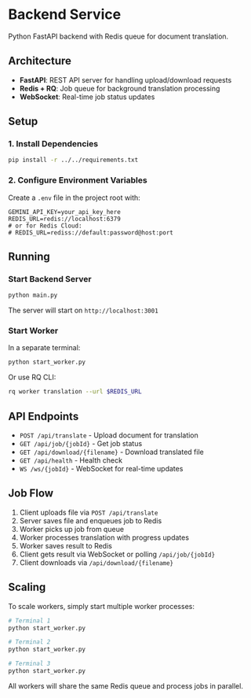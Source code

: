 # Backend Service

Python FastAPI backend with Redis queue for document translation.

## Architecture

- **FastAPI**: REST API server for handling upload/download requests
- **Redis + RQ**: Job queue for background translation processing
- **WebSocket**: Real-time job status updates

## Setup

### 1. Install Dependencies

```bash
pip install -r ../../requirements.txt
```

### 2. Configure Environment Variables

Create a `.env` file in the project root with:

```env
GEMINI_API_KEY=your_api_key_here
REDIS_URL=redis://localhost:6379
# or for Redis Cloud:
# REDIS_URL=rediss://default:password@host:port
```

## Running

### Start Backend Server

```bash
python main.py
```

The server will start on `http://localhost:3001`

### Start Worker

In a separate terminal:

```bash
python start_worker.py
```

Or use RQ CLI:

```bash
rq worker translation --url $REDIS_URL
```

## API Endpoints

- `POST /api/translate` - Upload document for translation
- `GET /api/job/{jobId}` - Get job status
- `GET /api/download/{filename}` - Download translated file
- `GET /api/health` - Health check
- `WS /ws/{jobId}` - WebSocket for real-time updates

## Job Flow

1. Client uploads file via `POST /api/translate`
2. Server saves file and enqueues job to Redis
3. Worker picks up job from queue
4. Worker processes translation with progress updates
5. Worker saves result to Redis
6. Client gets result via WebSocket or polling `/api/job/{jobId}`
7. Client downloads via `/api/download/{filename}`

## Scaling

To scale workers, simply start multiple worker processes:

```bash
# Terminal 1
python start_worker.py

# Terminal 2
python start_worker.py

# Terminal 3
python start_worker.py
```

All workers will share the same Redis queue and process jobs in parallel.
